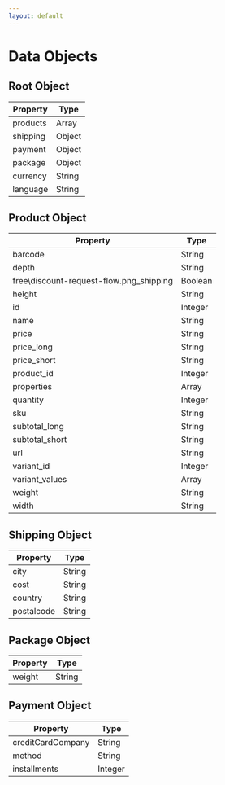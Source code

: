 ```yaml
---
layout: default
---
```


# Data Objects

## Root Object

| Property | Type |
| --- | --- |
| products | Array  <Product> |
| shipping | Object |
| payment | Object |
| package | Object |
| currency | String |
| language | String |

## Product Object

| Property | Type |
| --- | --- |
| barcode | String |
| depth | String |
| free\discount-request-flow.png_shipping | Boolean |
| height | String |
| id | Integer |
| name | String |
| price | String |
| price\_long | String |
| price\_short | String |
| product\_id | Integer |
| properties | Array |
| quantity | Integer |
| sku | String |
| subtotal\_long | String |
| subtotal\_short | String |
| url | String |
| variant\_id | Integer |
| variant\_values | Array |
| weight | String |
| width | String |

## Shipping Object

| Property | Type |
| --- | --- |
| city | String |
| cost | String |
| country | String |
| postalcode | String |

## Package Object

| Property | Type |
| --- | --- |
| weight | String |

## Payment Object

| Property | Type |
| --- | --- |
| creditCardCompany | String |
| method | String |
| installments | Integer |
